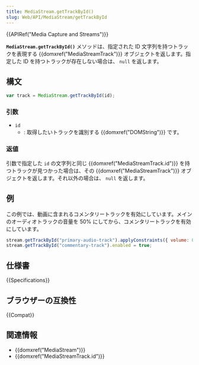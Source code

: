 ```yaml
---
title: MediaStream.getTrackById()
slug: Web/API/MediaStream/getTrackById
---
```


{{APIRef("Media Capture and Streams")}}

**`MediaStream.getTrackById()`** メソッドは、指定された ID 文字列を持つトラックを表現する {{domxref("MediaStreamTrack")}} オブジェクトを返します。指定した ID を持つトラックが存在しない場合は、 `null` を返します。

## 構文

```js
var track = MediaStream.getTrackById(id);
```

### 引数

- `id`
  - : 取得したいトラックを識別する {{domxref("DOMString")}} です。

### 返値

引数で指定した `id` の文字列と同じ {{domxref("MediaStreamTrack.id")}} を持つトラックが見つかった場合は、その {{domxref("MediaStreamTrack")}} オブジェクトを返します。それ以外の場合は、 `null` を返します。

## 例

この例では、動画に含まれるコメンタリートラックを有効にしています。メインのオーディオトラックの音量を 50% にしてから、コメンタリートラックを有効にしています。

```js
stream.getTrackById("primary-audio-track").applyConstraints({ volume: 0.5 });
stream.getTrackById("commentary-track").enabled = true;
```

## 仕様書

{{Specifications}}

## ブラウザーの互換性

{{Compat}}

## 関連情報

- {{domxref("MediaStream")}}
- {{domxref("MediaStreamTrack.id")}}
